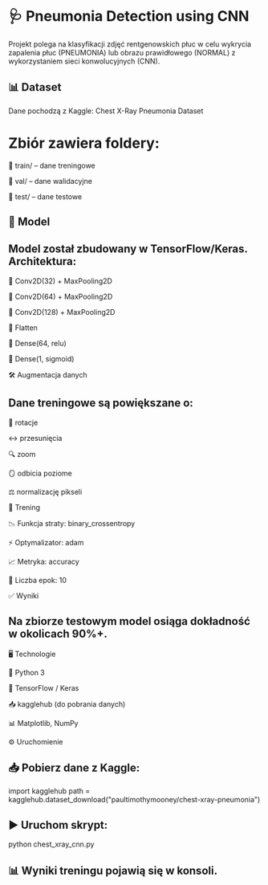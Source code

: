 # 🩺 Pneumonia Detection using CNN

Projekt polega na klasyfikacji zdjęć rentgenowskich płuc w celu wykrycia zapalenia płuc (PNEUMONIA) lub obrazu prawidłowego (NORMAL) z wykorzystaniem sieci konwolucyjnych (CNN).

## 📊 Dataset

Dane pochodzą z Kaggle: Chest X-Ray Pneumonia Dataset

# Zbiór zawiera foldery:

📂 train/ – dane treningowe

📂 val/ – dane walidacyjne

📂 test/ – dane testowe

## 🧠 Model

## Model został zbudowany w TensorFlow/Keras. Architektura:

🔲 Conv2D(32) + MaxPooling2D

🔲 Conv2D(64) + MaxPooling2D

🔲 Conv2D(128) + MaxPooling2D

🔲 Flatten

🔲 Dense(64, relu)

🔲 Dense(1, sigmoid)

🛠️ Augmentacja danych

## Dane treningowe są powiększane o:

🔄 rotacje

↔️ przesunięcia

🔍 zoom

🪞 odbicia poziome

⚖️ normalizację pikseli

🚀 Trening

📉 Funkcja straty: binary_crossentropy

⚡ Optymalizator: adam

📈 Metryka: accuracy

🔂 Liczba epok: 10

✅ Wyniki

## Na zbiorze testowym model osiąga dokładność w okolicach 90%+.

🖥️ Technologie

🐍 Python 3

🔬 TensorFlow / Keras

📥 kagglehub (do pobrania danych)

📊 Matplotlib, NumPy

⚙️ Uruchomienie

## 📥 Pobierz dane z Kaggle:

import kagglehub
path = kagglehub.dataset_download("paultimothymooney/chest-xray-pneumonia")


## ▶️ Uruchom skrypt:

python chest_xray_cnn.py


## 📊 Wyniki treningu pojawią się w konsoli.
